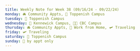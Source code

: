 ```yaml
---
title: Weekly Note for Week 38 (09/16/24 - 09/22/24)
monday: 🚘 Community Appts, 🏫 Toppenish Campus
tuesday: 🏫 Toppenish Campus
wednesday: 🏫 Kennewick Campus, 🌃🏫 CBC Campus
thursday: 🚘 Community Appts, 🏡 Work from Home, 🛩️ Traveling
friday: 🛩️ Traveling
saturday: 🏫 Toppenish Campus
sunday: 🫥 by appt only
---
```


